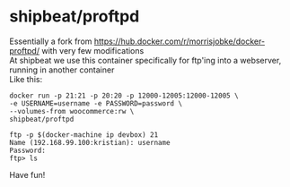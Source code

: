 shipbeat/proftpd
================

Essentially a fork from https://hub.docker.com/r/morrisjobke/docker-proftpd/ with very few modifications  
At shipbeat we use this container specifically for ftp'ing into a webserver, running in another container  
Like this:  

    docker run -p 21:21 -p 20:20 -p 12000-12005:12000-12005 \  
    -e USERNAME=username -e PASSWORD=password \  
    --volumes-from woocommerce:rw \  
    shipbeat/proftpd

    ftp -p $(docker-machine ip devbox) 21
    Name (192.168.99.100:kristian): username
    Password:
    ftp> ls

Have fun!
